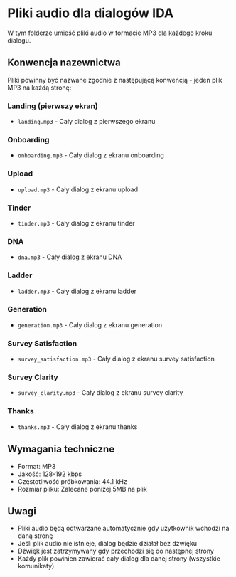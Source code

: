 # Pliki audio dla dialogów IDA

W tym folderze umieść pliki audio w formacie MP3 dla każdego kroku dialogu.

## Konwencja nazewnictwa

Pliki powinny być nazwane zgodnie z następującą konwencją - jeden plik MP3 na każdą stronę:

### Landing (pierwszy ekran)
- `landing.mp3` - Cały dialog z pierwszego ekranu

### Onboarding
- `onboarding.mp3` - Cały dialog z ekranu onboarding

### Upload
- `upload.mp3` - Cały dialog z ekranu upload

### Tinder
- `tinder.mp3` - Cały dialog z ekranu tinder

### DNA
- `dna.mp3` - Cały dialog z ekranu DNA

### Ladder
- `ladder.mp3` - Cały dialog z ekranu ladder

### Generation
- `generation.mp3` - Cały dialog z ekranu generation

### Survey Satisfaction
- `survey_satisfaction.mp3` - Cały dialog z ekranu survey satisfaction

### Survey Clarity
- `survey_clarity.mp3` - Cały dialog z ekranu survey clarity

### Thanks
- `thanks.mp3` - Cały dialog z ekranu thanks

## Wymagania techniczne

- Format: MP3
- Jakość: 128-192 kbps
- Częstotliwość próbkowania: 44.1 kHz
- Rozmiar pliku: Zalecane poniżej 5MB na plik

## Uwagi

- Pliki audio będą odtwarzane automatycznie gdy użytkownik wchodzi na daną stronę
- Jeśli plik audio nie istnieje, dialog będzie działał bez dźwięku
- Dźwięk jest zatrzymywany gdy przechodzi się do następnej strony
- Każdy plik powinien zawierać cały dialog dla danej strony (wszystkie komunikaty) 